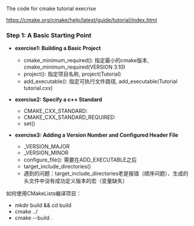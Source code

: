The code for cmake tutorial execrise

https://cmake.org/cmake/help/latest/guide/tutorial/index.html


### Step 1: A Basic Starting Point

- **exercise1: Building a Basic Project**
  - cmake_minimum_required(): 指定最小的cmake版本, cmake_minimum_required(VERSION 3.10)
  - project(): 指定项目名称, project(Tutorial)
  - add_executable(): 指定可执行文件路径, add_executable(Tutorial tutorial.cxx)


- **exercise2: Specify a c++ Standard**
  - CMAKE_CXX_STANDARD: 
  - CMAKE_CXX_STANDARD_REQUIRED:
  - set()

- **exercise3: Adding a Version Number and Configured Header File**
  - <PROJECT-NAME>_VERSION_MAJOR
  - <PROJECT-NAME>_VERSION_MINOR
  - configure_file(): 需要在ADD_EXECUTABLE之后
  - target_include_directories()
  - 遇到的问题：target_include_directories老是报错（顺序问题）、生成的头文件中没有成功定义版本的宏（变量缺失）




如何使用CMakeLists编译项目：
- mkdir build && cd build
- cmake ../
- cmake --build . 
